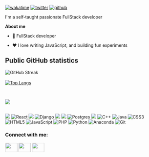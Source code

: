 [![wakatime](https://wakatime.com/badge/user/ef27af5b-4eed-4e87-8eb4-dcd287cfdfd3.svg)](https://wakatime.com/@ef27af5b-4eed-4e87-8eb4-dcd287cfdfd3)
[![twitter](https://img.shields.io/twitter/follow/hicodev?label=followers&logo=twitter&color=%23007ec6&style=plastic)](https://twitter.com/@hicodev)
[![github](https://img.shields.io/github/followers/hicodev-rw?logo=github&style=plastic)](https://github.com/hicodev-rw?tab=followers)


I'm a self-taught passionate FullStack developer

**About me**

- 💼 FullStack developer

- ❤️ I love writing JavaScript, and building fun experiments

## Public GitHub statistics<br>
![GitHub Streak](https://github-readme-streak-stats.herokuapp.com/?user=hicodev-rw&show_icons=true&theme=blue-green) <br/><br/>
[![Top Langs](https://github-readme-stats.vercel.app/api/top-langs/?username=hicodev-rw&layout=compact&theme=blue-green)](https://github.com/hicodev-rw/github-readme-stats)
<br/><br/>

## 
![](https://komarev.com/ghpvc/?username=hicodev-rw)
<br />
<br />

![](https://img.shields.io/badge/Node.js-339933?style=for-the-badge&logo=nodedotjs&logoColor=white)
![React](https://img.shields.io/badge/react-%2320232a.svg?style=for-the-badge&logo=react&logoColor=%2361DAFB)
![](https://img.shields.io/badge/Express.js-000000?style=for-the-badge&logo=express&logoColor=white)
![Django](https://img.shields.io/badge/django-%23092E20.svg?style=for-the-badge&logo=django&logoColor=white)
![](https://img.shields.io/badge/Bootstrap-563D7C?style=for-the-badge&logo=bootstrap&logoColor=white)
![](https://img.shields.io/badge/MongoDB-4EA94B?style=for-the-badge&logo=mongodb&logoColor=white)
![Postgres](https://img.shields.io/badge/postgres-%23316192.svg?style=for-the-badge&logo=postgresql&logoColor=white)
![](https://img.shields.io/badge/MySQL-005C84?style=for-the-badge&logo=mysql&logoColor=white)
![C++](https://img.shields.io/badge/c++-%2300599C.svg?style=for-the-badge&logo=c%2B%2B&logoColor=white)
![Java](https://img.shields.io/badge/java-%23ED8B00.svg?style=for-the-badge&logo=java&logoColor=white)
![CSS3](https://img.shields.io/badge/css3-%231572B6.svg?style=for-the-badge&logo=css3&logoColor=white)
![HTML5](https://img.shields.io/badge/html5-%23E34F26.svg?style=for-the-badge&logo=html5&logoColor=white)
![JavaScript](https://img.shields.io/badge/javascript-%23323330.svg?style=for-the-badge&logo=javascript&logoColor=%23F7DF1E)
![PHP](https://img.shields.io/badge/php-%23777BB4.svg?style=for-the-badge&logo=php&logoColor=white)
![Python](https://img.shields.io/badge/python-3670A0?style=for-the-badge&logo=python&logoColor=ffdd54)
![Anaconda](https://img.shields.io/badge/Anaconda-%2344A833.svg?style=for-the-badge&logo=anaconda&logoColor=white)
![Git](https://img.shields.io/badge/git-%23F05033.svg?style=for-the-badge&logo=git&logoColor=white)


<h3 align="left">Connect with me:</h3>
<p align="left">
<a href="https://twitter.com/cjhirwa" target="blank"><img align="center" src="https://cdn.jsdelivr.net/npm/simple-icons@3.0.1/icons/twitter.svg" alt="" height="30" width="40" /></a>
<a href="https://rw.linkedin.com/in/cjhirwa" target="blank"><img align="center" src="https://cdn.jsdelivr.net/npm/simple-icons@3.0.1/icons/linkedin.svg" alt="" height="30" width="40" /></a>
<a href="https://instagram.com/cjhirwa" target="blank"><img align="center" src="https://cdn.jsdelivr.net/npm/simple-icons@3.0.1/icons/instagram.svg" alt="" height="30" width="40"/></a>
</p>
